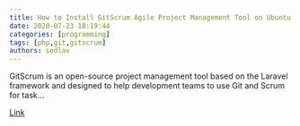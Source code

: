```yaml
---
title: How to Install GitScrum Agile Project Management Tool on Ubuntu 20.04 LTS
date: 2020-07-23 18:19:44
categories: [programming]
tags: [php,git,gitscrum]
authors: sedlav
---
```


GitScrum is an open-source project management tool based on the Laravel framework and designed to help development teams to use Git and Scrum for task...

[Link](https://www.howtoforge.com/how-to-install-gitscrum-on-ubuntu-2004/)
